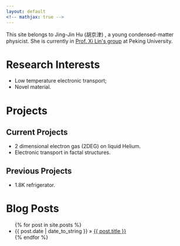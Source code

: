 ```yaml
---
layout: default
<!-- mathjax: true -->
---
```


This site belongs to Jing-Jin Hu (胡京津) , a young condensed-matter physicist. She is currently in <a href="http://www.phy.pku.edu.cn/~xilin/index.html"> Prof. Xi Lin's group</a> at Peking University.

# Research Interests
* Low temperature electronic transport;
* Novel material.

<h1><a name="Projects">Projects</a></h1>

## Current Projects

* 2 dimensional electron gas (2DEG) on liquid Helium.
* Electronic transport in factal structures.

## Previous Projects

* 1.8K refrigerator.

<div id="home">
  <h1>Blog Posts</h1>
  <ul class="posts">
    {% for post in site.posts %}
      <li><span>{{ post.date | date_to_string }}</span> &raquo; <a href="{{ site.baseurl }}{{ post.url }}">{{ post.title }}</a></li>
    {% endfor %}
  </ul>
</div>